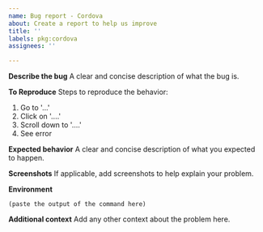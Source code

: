 ```yaml
---
name: Bug report - Cordova
about: Create a report to help us improve
title: ''
labels: pkg:cordova
assignees: ''

---
```


<!--
  Before proceeding,

  1. Read the [Troubleshooting Guide](https://admob-plus.github.io/docs/troubleshooting)
  2. Run `npx admob-plus doctor`
  3. Don't ask question here, use [Discussions](https://github.com/admob-plus/admob-plus/discussions)

  Issues that not following the instructions may be delayed / closed.
-->

**Describe the bug**
A clear and concise description of what the bug is.

**To Reproduce**
Steps to reproduce the behavior:
1. Go to '...'
2. Click on '....'
3. Scroll down to '....'
4. See error

<!-- Issues with reproducible repository will be prioritized. -->

**Expected behavior**
A clear and concise description of what you expected to happen.

**Screenshots**
If applicable, add screenshots to help explain your problem.

**Environment**

<!--
  To help identify if a problem is specific to a platform, browser, or module version, information about your environment is required.
  This enables the maintainers quickly reproduce the issue and give feedback.

  Run the following command in your project folder in terminal.
  Note: The result is copied to your clipboard directly.

  `npx admob-plus info --clipboard`

  Paste the output of the command in the section below.
-->
```
(paste the output of the command here)
```

**Additional context**
Add any other context about the problem here.

<!--
  What happens if you skip this step?

  We will try to help you, but in many cases it is impossible because crucial
  information is missing. In that case we'll tag an issue as having a low priority,
  and eventually close it if there is no clear direction.

  We still appreciate the report though, as eventually somebody else might
  create a reproducible example for it.

  Thanks for helping us help you!
-->

